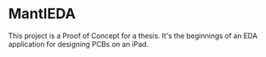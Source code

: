 # MantlEDA

This project is a Proof of Concept for a thesis. It's the beginnings of an EDA application for designing PCBs on an iPad.